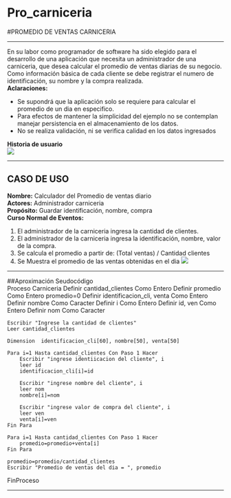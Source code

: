# Pro_carniceria
#PROMEDIO DE VENTAS CARNICERIA
***
 En su labor como programador de software ha sido elegido para el desarrollo de una aplicación que necesita un administrador de una carniceria, que desea calcular el promedio de ventas diarias de su negocio. Como información básica de cada cliente se debe registrar el numero de identificación, su nombre y la compra realizada.
\
**Aclaraciones:**
+ Se supondrá que la aplicación solo se requiere para calcular el promedio de un dia en especifico. 
+ Para efectos de mantener la simplicidad del ejemplo no se contemplan manejar persistencia en el almacenamiento de los datos. 
+ No se realiza validación, ni se verifica calidad en los datos ingresados 

**Historia de usuario**
\
![](https://github.com/jjlo21/Pro_carniceria/blob/main/2023-06-15%20(6).png?raw=true)

***
## CASO DE USO

**Nombre:** Calculador del Promedio de ventas diario
\
**Actores:** Administrador carniceria
\
**Propósito:** Guardar identificación, nombre, compra
\
**Curso Normal de Eventos:**
1. El administrador de la carniceria ingresa la cantidad de clientes.
2. El administrador de la carniceria ingresa la identificación, nombre, valor de la compra.
3. Se calcula el promedio a partir de:
(Total ventas) / Cantidad clientes
4. Se Muestra el promedio de las ventas obtenidas en el dia
![](https://github.com/jjlo21/Pro_carniceria/blob/main/CASO%20DE%20USO.jpeg?raw=true)

***
##Aproximación Seudocódigo
\
Proceso Carniceria
	Definir cantidad_clientes Como Entero
	Definir promedio Como Entero
	promedio=0
	Definir identificacion_cli, venta Como Entero
	Definir nombre Como Caracter
	Definir i Como Entero
	Definir id, ven Como Entero
	Definir nom Como Caracter
	
	Escribir "Ingrese la cantidad de clientes"
	Leer cantidad_clientes
	
	Dimension  identificacion_cli[60], nombre[50], venta[50]
	
	Para i=1 Hasta cantidad_clientes Con Paso 1 Hacer
		Escribir "ingrese identiicacion del cliente", i
		leer id
		identificacion_cli[i]=id
		
		Escribir "ingrese nombre del cliente", i
		leer nom
		nombre[i]=nom
		
		Escribir "ingrese valor de compra del cliente", i
		leer ven
		venta[i]=ven
	Fin Para
	
	Para i=1 Hasta cantidad_clientes Con Paso 1 Hacer
		promedio=promedio+venta[i]
	Fin Para
	
	promedio=promedio/cantidad_clientes
	Escribir "Promedio de ventas del dia = ", promedio
	
FinProceso

***


